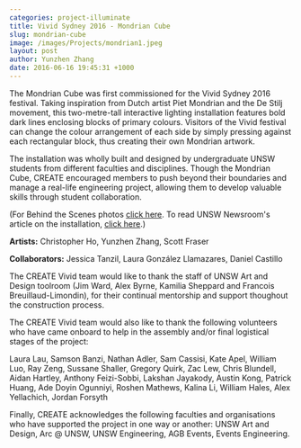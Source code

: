 ```yaml
---
categories: project-illuminate
title: Vivid Sydney 2016 - Mondrian Cube
slug: mondrian-cube
image: /images/Projects/mondrian1.jpeg
layout: post
author: Yunzhen Zhang
date: 2016-06-16 19:45:31 +1000
---
```


The Mondrian Cube was first commissioned for the Vivid Sydney 2016 festival. Taking inspiration from Dutch artist Piet Mondrian and the De Stilj movement, this two-metre-tall interactive lighting installation features bold dark lines enclosing blocks of primary colours. Visitors of the Vivid festival can change the colour arrangement of each side by simply pressing against each rectangular block, thus creating their own Mondrian artwork.

The installation was wholly built and designed by undergraduate UNSW students from different faculties and disciplines. Though the Mondrian Cube, CREATE encouraged members to push beyond their boundaries and manage a real-life engineering project, allowing them to develop valuable skills through student collaboration.

(For Behind the Scenes photos <a href="https://www.facebook.com/CreateUnsw/photos/?tab=album&album_id=590946197747506">click here</a>. To read UNSW Newsroom's article on the installation, <a href="http://newsroom.unsw.edu.au/news/students/student-group-create-lights-vivid-mondrian-cube">click here</a>.)

<b>Artists:</b> Christopher Ho, Yunzhen Zhang, Scott Fraser

<b>Collaborators:</b> Jessica Tanzil, Laura González Llamazares, Daniel Castillo

The CREATE Vivid team would like to thank the staff of UNSW Art and Design toolroom (Jim Ward, Alex Byrne, Kamilia Sheppard and Francois Breuillaud-Limondin), for their continual mentorship and support thoughout the construction process.

The CREATE Vivid team would also like to thank the following volunteers who have came onboard to help in the assembly and/or final logistical stages of the project:

Laura Lau, Samson Banzi, Nathan Adler, Sam Cassisi, Kate Apel, William Luo, Ray Zeng, Sussane Shaller, Gregory Quirk, Zac Lew, Chris Blundell, Aidan Hartley, Anthony Feizi-Sobbi, Lakshan Jayakody, Austin Kong, Patrick Huang, Ade Doyin Ogunniyi, Roshen Mathews, Kalina Li, William Hales, Alex Yellachich, Jordan Forsyth

Finally, CREATE acknowledges the following faculties and organisations who have supported the project in one way or another: UNSW Art and Design, Arc @ UNSW, UNSW Engineering, AGB Events, Events Engineering.
